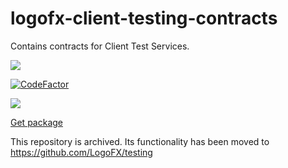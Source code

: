 # logofx-client-testing-contracts
Contains contracts for Client Test Services.

<img src=https://ci.appveyor.com/api/projects/status/github/logofx/logofx-client-testing-contracts>

[![CodeFactor](https://www.codefactor.io/repository/github/logofx/logofx-client-testing-contracts/badge)](https://www.codefactor.io/repository/github/logofx/logofx-client-testing-contracts)

<img src=https://img.shields.io/nuget/dt/LogoFX.Client.Tests.Contracts>

[Get package](https://www.nuget.org/packages/LogoFX.Client.Tests.Contracts)

This repository is archived. Its functionality has been moved to https://github.com/LogoFX/testing

